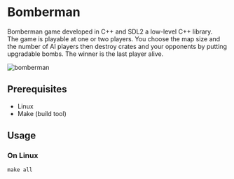 # Bomberman
Bomberman game developed in C++ and SDL2 a low-level C++ library.  
The game is playable at one or two players. You choose the map size and the number of AI players then destroy crates and your opponents by putting upgradable bombs.
The winner is the last player alive.

![bomberman](https://github.com/tokimogo/bomberman/blob/master/screenshot.jpg)

## Prerequisites
* Linux
* Make (build tool)
## Usage
### On Linux
```
make all
```
